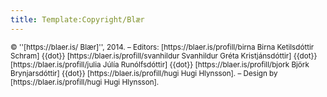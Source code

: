 ```yaml
---
title: Template:Copyright/Blær
---
```


<small class="small-text-block">
&copy; ''[https://blaer.is/ Blær]'', 2014. –
Editors:
[https://blaer.is/profill/birna Birna Ketilsdóttir Schram] {{dot}}
[https://blaer.is/profill/svanhildur Svanhildur Gréta Kristjánsdóttir] {{dot}}
[https://blaer.is/profill/julia Júlía Runólfsdóttir] {{dot}}
[https://blaer.is/profill/bjork Björk Brynjarsdóttir] {{dot}}
[https://blaer.is/profill/hugi Hugi Hlynsson]. –
Design by [https://blaer.is/profill/hugi Hugi Hlynsson].
</small>